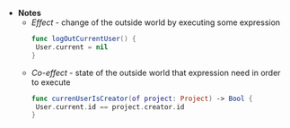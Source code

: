 - **Notes**
	- *Effect* - change of the outside world by executing some expression
		```swift
		func logOutCurrentUser() {
		 User.current = nil
		}
		```
	- *Co-effect* - state of the outside world that expression need in order to execute
		```swift
		func currenUserIsCreator(of project: Project) -> Bool {
		 User.current.id == project.creator.id
		}
		```